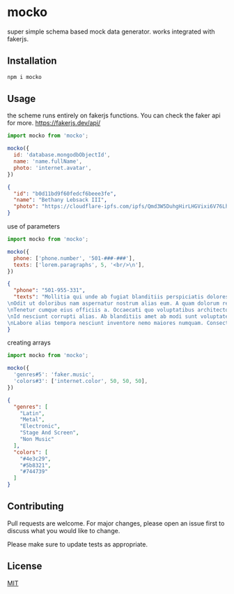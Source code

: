 # mocko

super simple schema based mock data generator. works integrated with fakerjs.

## Installation

```bash
npm i mocko
```

## Usage

the scheme runs entirely on fakerjs functions. You can check the faker api for more. https://fakerjs.dev/api/

```js
import mocko from 'mocko';

mocko({
  id: 'database.mongodbObjectId',
  name: 'name.fullName',
  photo: 'internet.avatar',
})
```

```json
{
  "id": "b0d11bd9f60fedcf6beee3fe",
  "name": "Bethany Lebsack III",
  "photo": "https://cloudflare-ipfs.com/ipfs/Qmd3W5DuhgHirLHGVixi6V76LhCkZUz6pnFt5AJBiyvHye/avatar/688.jpg"
}
```

use of parameters

```js
import mocko from 'mocko';

mocko({
  phone: ['phone.number', '501-###-###'],
  texts: ['lorem.paragraphs', 5, '<br/>\n'],
})
```

```json
{
  "phone": "501-955-331",
  "texts": "Mollitia qui unde ab fugiat blanditiis perspiciatis dolores suscipit voluptatum. Eum nobis totam similique harum commodi. Velit commodi quas aut quaerat blanditiis.
\nOdit ut doloribus nam aspernatur nostrum alias eum. A quam dolorum repellat labore. Nulla iste nesciunt.
\nTenetur cumque eius officiis a. Occaecati quo voluptatibus architecto. Eos soluta sapiente dolor sint doloribus molestiae ab quos quisquam. Iure nam dicta nemo.
\nId nesciunt corrupti alias. Ab blanditiis amet ab modi sunt voluptates ratione. Dolor corrupti inventore minima deserunt cumque expedita cupiditate maiores delectus. Repudiandae quisquam necessitatibus fugit ut neque praesentium. Porro ad excepturi molestias recusandae.
\nLabore alias tempora nesciunt inventore nemo maiores numquam. Consectetur eum optio suscipit aut neque. Voluptatem commodi tempora. Dolore accusantium perspiciatis accusantium fugit repudiandae."
}
```

creating arrays

```js
import mocko from 'mocko';

mocko({
  'genres#5': 'faker.music',
  'colors#3': ['internet.color', 50, 50, 50],
})
```

```json
{
  "genres": [
    "Latin",
    "Metal",
    "Electronic",
    "Stage And Screen",
    "Non Music"
  ],
  "colors": [
    "#4e3c29",
    "#5b8321",
    "#744739"
  ]
}
```

## Contributing

Pull requests are welcome. For major changes, please open an issue first
to discuss what you would like to change.

Please make sure to update tests as appropriate.

## License

[MIT](https://choosealicense.com/licenses/mit/)